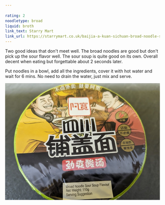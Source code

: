 ```yaml
---

rating: 2
noodletype: broad
liquid: broth
link_text: Starry Mart
link_url: https://starrymart.co.uk/baijia-a-kuan-sichuan-broad-noodle-spicy-flavur-bowl-110g.html
---
```


Two good ideas that don't meet well. The broad noodles are good but don't pick up the sour flavor well.  The sour soup is quite good on its own. Overall decent when eating but forgettable about 2 seconds later.  

Put noodles in a bowl, add all the ingredients, cover it with hot water and wait for 6 mins. No need to drain the water, just mix and serve.  

![Baijia A-kuan Sichuan Broad Noodle Sour Soup Flavor](images/030.jpg)